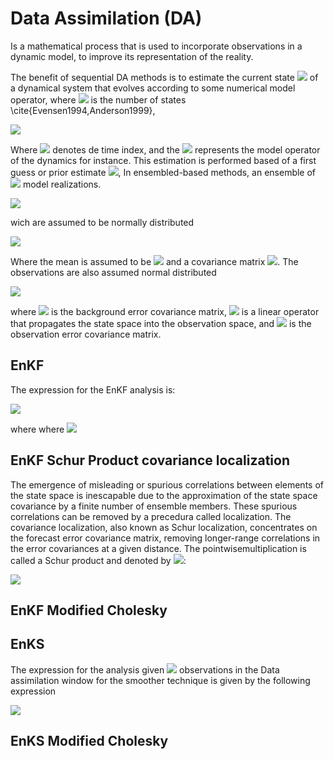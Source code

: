 # Data Assimilation (DA) 

Is a mathematical process that is used to incorporate observations in a dynamic model,
to improve its representation of the reality.


The benefit of sequential DA methods is to estimate the current state <img src="https://render.githubusercontent.com/render/math?math=\mathbf{x}^* \in\Re^{n\times 1}"> of a dynamical system that evolves according to some numerical model operator, where <img src="https://render.githubusercontent.com/render/math?math=n"> is the number of states \cite{Evensen1994,Anderson1999},


   <img src="https://render.githubusercontent.com/render/math?math=\mathbf{x}^*_{k}=\mathcal{M}_{(k-1) \rightarrow k}( \mathbf{x}^{*}_{(k-1)})">


Where  <img src="https://render.githubusercontent.com/render/math?math=k"> denotes de time index, and the  <img src="https://render.githubusercontent.com/render/math?math=\mathcal{M}"> represents the model operator of the dynamics for instance. This estimation is performed based of a first guess or prior estimate  <img src="https://render.githubusercontent.com/render/math?math=x^b \in \Re^{n\times 1}$ of $\mathbf{x}^*">,
In ensembled-based methods, an ensemble of <img src="https://render.githubusercontent.com/render/math?math=N"> model realizations.


  <img src="https://render.githubusercontent.com/render/math?math=\mathbf{X}_k^b=[\mathbf{x}_k^{b[1]},\mathbf{x}_k^{b[2]},..,\mathbf{x}_k^{b[N]}] \in \mathbb{R}^{n\times N}">
  

wich are assumed to be normally distributed


  <img src="https://render.githubusercontent.com/render/math?math=x \sim \mathcal{N}(x^b,B)">

Where the mean is assumed to be <img src="https://render.githubusercontent.com/render/math?math=x^b">
and a covariance matrix <img src="https://render.githubusercontent.com/render/math?math=B \in \Re^{n\times n}">. The observations are also assumed normal distributed 

<img src="https://render.githubusercontent.com/render/math?math=y \sim \mathcal{N}\left(H\cdot x^*,R\right)">

where  <img src="https://render.githubusercontent.com/render/math?math=B \in \Re^{n\times n}"> is the background error covariance matrix,  <img src="https://render.githubusercontent.com/render/math?math=H \in \Re^{m\times n}"> is a linear operator that propagates the state space into the observation space, and  <img src="https://render.githubusercontent.com/render/math?math=R \in \Re^{m\times m}"> is the observation error covariance matrix. 


## EnKF

The expression for the EnKF analysis is:

<img src="https://render.githubusercontent.com/render/math?math=\mathbf{x}^a=\mathbf{x}^b%2B[\mathbf{P}^{-1}%2B\mathbf{H}^{T}\mathbf{R}^{-1}\mathbf{H}]^{-1}\mathbf{H}^{T}\mathbf{R}\mathbf{d}">

where where  <img src="https://render.githubusercontent.com/render/math?math=\mathbf{d}">

## EnKF Schur Product covariance localization

The emergence of misleading or spurious correlations between elements of the state space is inescapable due to the approximation of the state space covariance by a finite number of ensemble members. These spurious correlations can be removed by a precedura called localization. The covariance localization, also known as Schur localization, concentrates on the forecast error covariance matrix, removing longer-range correlations in the error covariances at a given distance. The pointwisemultiplication is called a Schur product and denoted by <img src="https://render.githubusercontent.com/render/math?math=\circ">:

<img src="https://render.githubusercontent.com/render/math?math=f   \circ    \boldsymbol{P}^f]_{i,j}=[\boldsymbol{P}^f]_{i,j}[f]_{i,j}">


## EnKF Modified Cholesky
## EnKS

The expression for the analysis given <img src="https://render.githubusercontent.com/render/math?math=n">  observations in the Data assimilation window for the smoother technique is given by the following expression


<img src="https://render.githubusercontent.com/render/math?math=\mathbf{x}^a=\mathbf{x}^b%2B\sum_{k=1}^s[\mathbf{B}_{0,k}^{-1}%2B\mathbf{H}_{k}^{T}\mathbf{R_k}^{-1}\mathbf{H}_{k}]^{-1}\mathbf{H}^{T}_{k}\mathbf{R_k}\mathbf{d}_{k}">


## EnKS Modified Cholesky


